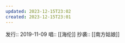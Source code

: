 ```yaml
---
updated: 2023-12-15T23:02
created: 2023-12-15T23:01
---
```

发行:: 2019-11-09
唱:: [[海伦]]
抄袭:: [[南方姑娘]]